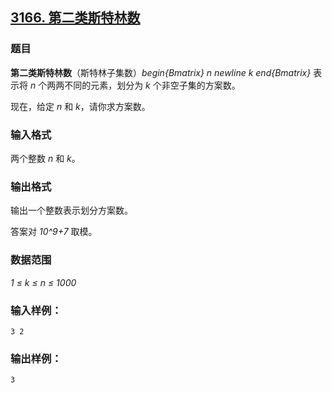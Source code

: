 ## [3166. 第二类斯特林数](https://www.acwing.com/problem/content/3169/)

### 题目

**第二类斯特林数**（斯特林子集数）*begin{Bmatrix} n newline k end{Bmatrix}* 表示将 *n* 个两两不同的元素，划分为 *k* 个非空子集的方案数。

现在，给定 *n* 和 *k*，请你求方案数。

### 输入格式

两个整数 *n* 和 *k*。

### 输出格式

输出一个整数表示划分方案数。

答案对 *10^9+7* 取模。

### 数据范围

*1 ≤ k ≤ n ≤ 1000*

### 输入样例：

```
3 2
```

### 输出样例：

```
3
```
